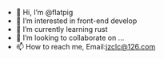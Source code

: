 - 👋 Hi, I’m @flatpig
- 👀 I’m interested in front-end develop
- 🌱 I’m currently learning rust
- 💞️ I’m looking to collaborate on ...
- 📫 How to reach me, Email:jzclc@126.com

<!---
flatpig/flatpig is a ✨ special ✨ repository because its `README.md` (this file) appears on your GitHub profile.
You can click the Preview link to take a look at your changes.
--->

